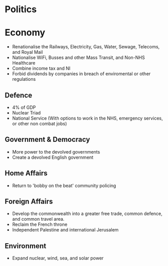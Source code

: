 # Politics

# Economy
- Renationalise the Railways, Electricity, Gas, Water, Sewage, Telecoms, and Royal Mail
- Nationalise WiFi, Busses and other Mass Transit, and Non-NHS Healthcare
- Combine income tax and NI
- Forbid dividends by companies in breach of enviromental or other regulations

## Defence
- 4% of GDP 
- Nuclear Triad
- National Service (With options to work in the NHS, emergency services, or other non combat jobs)

## Government & Democracy
- More power to the devolved governments
- Create a devolved English government

## Home Affairs
- Return to 'bobby on the beat' community policing

## Foreign Affairs
- Develop the commonwealth into a greater free trade, common defence, and common travel area. 
- Reclaim the French throne
- Independent Palestine and international Jerusalem

## Environment
- Expand nuclear, wind, sea, and solar power
